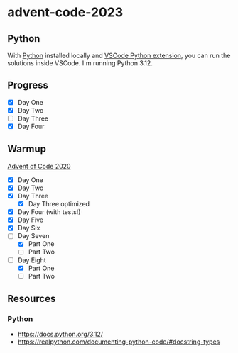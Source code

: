 # advent-code-2023

## Python
With [Python](https://www.python.org/downloads/) installed locally and [VSCode Python extension](https://marketplace.visualstudio.com/items?itemName=ms-python.python), you can run the solutions inside VSCode. I'm running Python 3.12.

## Progress
* [x] Day One
* [x] Day Two
* [ ] Day Three
* [x] Day Four

## Warmup
[Advent of Code 2020](https://adventofcode.com/2020)
* [x] Day One
* [x] Day Two
* [x] Day Three
  * [x] Day Three optimized
* [x] Day Four (with tests!)
* [x] Day Five
* [x] Day Six
* [ ] Day Seven
  * [x] Part One
  * [ ] Part Two
* [ ] Day Eight
  * [x] Part One
  * [ ] Part Two

## Resources
### Python
* https://docs.python.org/3.12/
* https://realpython.com/documenting-python-code/#docstring-types
